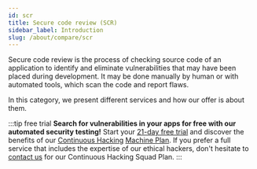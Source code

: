 ```yaml
---
id: scr
title: Secure code review (SCR)
sidebar_label: Introduction
slug: /about/compare/scr
---
```


Secure code review is the process of checking
source code of an application to identify and
eliminate vulnerabilities that may have been
placed  during development. It may be done
manually by human or with automated tools,
which scan the code and report flaws.

In this category, we present different services
and how our offer is about them.

:::tip free trial
**Search for vulnerabilities in your apps for free
with our automated security testing!**
Start your [21-day free trial](https://app.fluidattacks.com/SignUp)
and discover the benefits of our [Continuous Hacking](https://fluidattacks.com/services/continuous-hacking/)
[Machine Plan](https://fluidattacks.com/plans/).
If you prefer a full service
that includes the expertise of our ethical hackers,
don't hesitate to [contact us](https://fluidattacks.com/contact-us/)
for our Continuous Hacking Squad Plan.
:::
